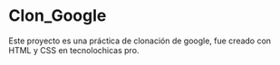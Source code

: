 # Clon_Google

Este proyecto es una práctica de  clonación de google, fue creado con HTML y CSS en  tecnolochicas pro.
